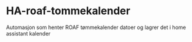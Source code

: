 # HA-roaf-tommekalender
Automasjon som henter ROAF tømmekalender datoer og lagrer det i home assistant kalender

